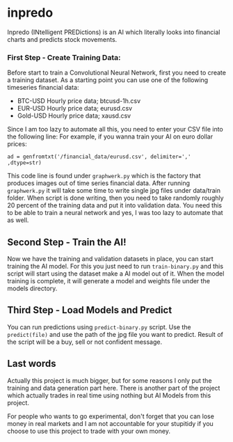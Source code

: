 # inpredo
Inpredo (INtelligent PREDictions) is an AI which literally looks into financial charts and predicts stock movements.

### First Step - Create Training Data:

Before start to train a Convolutional Neural Network, first you need to create a
training dataset. As a starting point you can use one of the following timeseries financial data:

- BTC-USD Hourly price data; btcusd-1h.csv
- EUR-USD Hourly price data; eurusd.csv
- Gold-USD Hourly price data; xausd.csv

Since I am too lazy to automate all this, you need to enter your CSV file into the following line:
For example, if you wanna train your AI on euro dollar prices:

`ad = genfromtxt('/financial_data/eurusd.csv', delimiter=',' ,dtype=str)`

This code line is found under `graphwerk.py` which is the factory that produces images out of time series financial data.
After running `graphwerk.py` it will take some time to write single jpg files under data/train folder.
When script is done writing, then you need to take randomly roughly 20 percent of the training data and put it into validation data.
You need this to be able to train a neural network and yes, I was too lazy to automate that as well.

## Second Step - Train the AI!

Now we have the training and validation datasets in place, you can start training the AI model.
For this you just need to run `train-binary.py` and this script will start using the dataset make a AI model out of it.
When the model training is complete, it will generate a model and weights file under the models directory.

## Third Step - Load Models and Predict

You can run predictions using `predict-binary.py` script. Use the `predict(file)`
and use the path of the jpg file you want to predict. Result of the script will be a buy, sell or not confident message.

## Last words

Actually this project is much bigger, but for some reasons I only put the training and data generation part here.
There is another part of the project which actually trades in real time using nothing but AI Models from this project.

For people who wants to go experimental, don't forget that you can lose money in real markets and I am not accountable for your stupitidy if you choose to use this project to trade with your own money.


